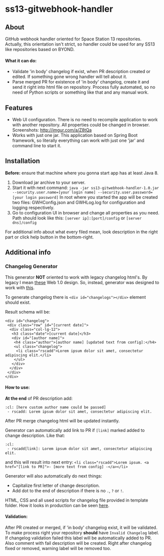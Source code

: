 # ss13-gitwebhook-handler
## About
GitHub webhook handler oriented for Space Station 13 repositories.
Actually, this orientation isn't strict, 
so handler could be used for any SS13 like repositories based on BYOND.

#### What it can do:
- Validate 'in body' changelog if exist, when PR description created or edited.
If something gone wrong handler will tell about it.
- Parse merged PR for existence of 'in body' changelog, create it and send it right into html file on repository.
Process fully automated, so no need of Python scripts or something like that and any manual work.

## Features
- Web UI configuration.
There is no need to recompile application to work with another repository.
All properties could be changed in browser. Screenshots: http://imgur.com/a/Z8tQa
- Works with just one jar.
This application based on Spring Boot framework, 
so literally everything can work with just one 'jar' and command line to start it.

## Installation
**Before:** ensure that machine where you gonna start app has at least Java 8.

1. Download jar archive to your server.
2. Start it with next command:
`java -jar ss13-gitwebhook-handler-1.0.jar --security.user.name=[your login name] --security.user.password=[your login password]`
In root where you started the app will be created two files: GWHConfig.json and GWHLog.log for configuration and logging respectively.
3. Go to configuration UI in browser and change all properties as you need.
Path should look like this: `[server ip]:[port]/config` or `[server dns]/config`

For additional info about what every filed mean, look description in the right part or click help button in the bottom-right.

## Additional info
### Changelog Generator
This generator **NOT** oriented to work with legacy changelog html's.
By legacy I mean [these](http://i.imgur.com/zNf32aG.png) Web 1.0 design.
So, instead, generator was designed to work with [this](http://i.imgur.com/C6pHaOu.png).

To generate changelog there is `<div id="changelogs"></div>` element should exist.

Result schema will be:
```
<div id="changelog">
 <div class="row" id="[current date]"> 
  <div class="col-lg-12">
   <h3 class="date">[current date]</h3> 
   <div id="[author name]"> 
    <h4 class="author">[author name] [updated text from config]:</h4> 
    <ul class="changelog"> 
     <li class="rscadd">Lorem ipsum dolor sit amet, consectetur adipiscing elit.</li> 
    </ul> 
   </div> 
  </div> 
 </div> 
</div>
```

#### How to use:
**At the end** of PR description add:
```
:cl: [here custom author name could be passed]
 - rscadd: Lorem ipsum dolor sit amet, consectetur adipiscing elit.
```
After PR merge changelog html will be updated instantly.

Generator can automatically add link to PR if `[link]` marked added to change description. Like that:
```
:cl:
 - rscadd[link]: Lorem ipsum dolor sit amet, consectetur adipiscing elit.
```
and this will result into next entry: `<li class="rscadd">Lorem ipsum. <a href="[link to PR]">- [more text from config] -</a></li> `

Generator will also automatically do next things:
- Capitalize first letter of change description.
- Add dot to the end of description if there is no `.`, `?` or `!`.

HTML, CSS and all used scripts for changelog file provided in template folder.
How it looks in production can be seen [here](https://github.com/TauCetiStation/TauCetiClassic/blob/master/html/changelog.html).

#### Validation:
After PR created or merged, if 'in body' changelog exist, it will be validated.
To make process right your repository **should** have `Invalid Changelog` label.
If changelog validation failed this label will be automatically added to PR. Also comment with fail description will be created.
Right after changelog fixed or removed, warning label will be removed too.